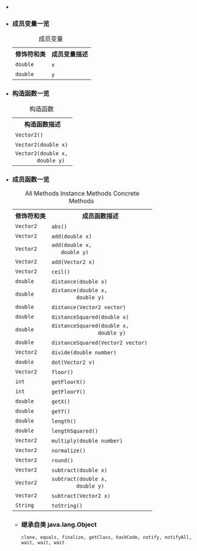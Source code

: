 <div class="summary">
<ul class="blockList">
<li class="blockList">

<li class="blockList"><a name="field.summary">
<!--   -->
</a>
<h3>成员变量一览</h3>
<table class="memberSummary" border="0" cellpadding="3" cellspacing="0" summary="Field Summary table, listing fields, and an explanation">
<caption><span>成员变量</span><span class="tabEnd"> </span></caption>
<tr>
<th>修饰符和类</th>
<th>成员变量描述</th>
</tr>
<tr class="altColor">
<td class="colFirst"><code>double</code></td>
<td class="colLast"><code><span class="memberNameLink"><a >x</a></span></code> </td>
</tr>
<tr class="rowColor">
<td class="colFirst"><code>double</code></td>
<td class="colLast"><code><span class="memberNameLink"><a >y</a></span></code> </td>
</tr>
</table>
</li>
</ul>
<!-- ======== CONSTRUCTOR SUMMARY ======== -->
<ul class="blockList">
<li class="blockList"><a name="constructor.summary">
<!--   -->
</a>
<h3>构造函数一览</h3>
<table class="memberSummary" border="0" cellpadding="3" cellspacing="0" summary="Constructor Summary table, listing constructors, and an explanation">
<caption><span>构造函数</span><span class="tabEnd"> </span></caption>
<tr>
<th>构造函数描述</th>
</tr>
<tr class="altColor">
<td class="colOne"><code><span class="memberNameLink"><a >Vector2</a></span>()</code> </td>
</tr>
<tr class="rowColor">
<td class="colOne"><code><span class="memberNameLink"><a >Vector2</a></span>(double x)</code> </td>
</tr>
<tr class="altColor">
<td class="colOne"><code><span class="memberNameLink"><a >Vector2</a></span>(double x,
       double y)</code> </td>
</tr>
</table>
</li>
</ul>
<!-- ========== METHOD SUMMARY =========== -->
<ul class="blockList">
<li class="blockList"><a name="method.summary">
<!--   -->
</a>
<h3>成员函数一览</h3>
<table class="memberSummary" border="0" cellpadding="3" cellspacing="0" summary="Method Summary table, listing methods, and an explanation">
<caption><span id="t0" class="activeTableTab"><span>All Methods</span><span class="tabEnd"> </span></span><span id="t2" class="tableTab"><span><a >Instance Methods</a></span><span class="tabEnd"> </span></span><span id="t4" class="tableTab"><span><a >Concrete Methods</a></span><span class="tabEnd"> </span></span></caption>
<tr>
<th>修饰符和类</th>
<th>成员函数描述</th>
</tr>
<tr id="i0" class="altColor">
<td class="colFirst"><code><a  title="class in cn.nukkit.math">Vector2</a></code></td>
<td class="colLast"><code><span class="memberNameLink"><a >abs</a></span>()</code> </td>
</tr>
<tr id="i1" class="rowColor">
<td class="colFirst"><code><a  title="class in cn.nukkit.math">Vector2</a></code></td>
<td class="colLast"><code><span class="memberNameLink"><a >add</a></span>(double x)</code> </td>
</tr>
<tr id="i2" class="altColor">
<td class="colFirst"><code><a  title="class in cn.nukkit.math">Vector2</a></code></td>
<td class="colLast"><code><span class="memberNameLink"><a >add</a></span>(double x,
   double y)</code> </td>
</tr>
<tr id="i3" class="rowColor">
<td class="colFirst"><code><a  title="class in cn.nukkit.math">Vector2</a></code></td>
<td class="colLast"><code><span class="memberNameLink"><a >add</a></span>(<a  title="class in cn.nukkit.math">Vector2</a> x)</code> </td>
</tr>
<tr id="i4" class="altColor">
<td class="colFirst"><code><a  title="class in cn.nukkit.math">Vector2</a></code></td>
<td class="colLast"><code><span class="memberNameLink"><a >ceil</a></span>()</code> </td>
</tr>
<tr id="i5" class="rowColor">
<td class="colFirst"><code>double</code></td>
<td class="colLast"><code><span class="memberNameLink"><a >distance</a></span>(double x)</code> </td>
</tr>
<tr id="i6" class="altColor">
<td class="colFirst"><code>double</code></td>
<td class="colLast"><code><span class="memberNameLink"><a >distance</a></span>(double x,
        double y)</code> </td>
</tr>
<tr id="i7" class="rowColor">
<td class="colFirst"><code>double</code></td>
<td class="colLast"><code><span class="memberNameLink"><a >distance</a></span>(<a  title="class in cn.nukkit.math">Vector2</a> vector)</code> </td>
</tr>
<tr id="i8" class="altColor">
<td class="colFirst"><code>double</code></td>
<td class="colLast"><code><span class="memberNameLink"><a >distanceSquared</a></span>(double x)</code> </td>
</tr>
<tr id="i9" class="rowColor">
<td class="colFirst"><code>double</code></td>
<td class="colLast"><code><span class="memberNameLink"><a >distanceSquared</a></span>(double x,
               double y)</code> </td>
</tr>
<tr id="i10" class="altColor">
<td class="colFirst"><code>double</code></td>
<td class="colLast"><code><span class="memberNameLink"><a >distanceSquared</a></span>(<a  title="class in cn.nukkit.math">Vector2</a> vector)</code> </td>
</tr>
<tr id="i11" class="rowColor">
<td class="colFirst"><code><a  title="class in cn.nukkit.math">Vector2</a></code></td>
<td class="colLast"><code><span class="memberNameLink"><a >divide</a></span>(double number)</code> </td>
</tr>
<tr id="i12" class="altColor">
<td class="colFirst"><code>double</code></td>
<td class="colLast"><code><span class="memberNameLink"><a >dot</a></span>(<a  title="class in cn.nukkit.math">Vector2</a> v)</code> </td>
</tr>
<tr id="i13" class="rowColor">
<td class="colFirst"><code><a  title="class in cn.nukkit.math">Vector2</a></code></td>
<td class="colLast"><code><span class="memberNameLink"><a >floor</a></span>()</code> </td>
</tr>
<tr id="i14" class="altColor">
<td class="colFirst"><code>int</code></td>
<td class="colLast"><code><span class="memberNameLink"><a >getFloorX</a></span>()</code> </td>
</tr>
<tr id="i15" class="rowColor">
<td class="colFirst"><code>int</code></td>
<td class="colLast"><code><span class="memberNameLink"><a >getFloorY</a></span>()</code> </td>
</tr>
<tr id="i16" class="altColor">
<td class="colFirst"><code>double</code></td>
<td class="colLast"><code><span class="memberNameLink"><a >getX</a></span>()</code> </td>
</tr>
<tr id="i17" class="rowColor">
<td class="colFirst"><code>double</code></td>
<td class="colLast"><code><span class="memberNameLink"><a >getY</a></span>()</code> </td>
</tr>
<tr id="i18" class="altColor">
<td class="colFirst"><code>double</code></td>
<td class="colLast"><code><span class="memberNameLink"><a >length</a></span>()</code> </td>
</tr>
<tr id="i19" class="rowColor">
<td class="colFirst"><code>double</code></td>
<td class="colLast"><code><span class="memberNameLink"><a >lengthSquared</a></span>()</code> </td>
</tr>
<tr id="i20" class="altColor">
<td class="colFirst"><code><a  title="class in cn.nukkit.math">Vector2</a></code></td>
<td class="colLast"><code><span class="memberNameLink"><a >multiply</a></span>(double number)</code> </td>
</tr>
<tr id="i21" class="rowColor">
<td class="colFirst"><code><a  title="class in cn.nukkit.math">Vector2</a></code></td>
<td class="colLast"><code><span class="memberNameLink"><a >normalize</a></span>()</code> </td>
</tr>
<tr id="i22" class="altColor">
<td class="colFirst"><code><a  title="class in cn.nukkit.math">Vector2</a></code></td>
<td class="colLast"><code><span class="memberNameLink"><a >round</a></span>()</code> </td>
</tr>
<tr id="i23" class="rowColor">
<td class="colFirst"><code><a  title="class in cn.nukkit.math">Vector2</a></code></td>
<td class="colLast"><code><span class="memberNameLink"><a >subtract</a></span>(double x)</code> </td>
</tr>
<tr id="i24" class="altColor">
<td class="colFirst"><code><a  title="class in cn.nukkit.math">Vector2</a></code></td>
<td class="colLast"><code><span class="memberNameLink"><a >subtract</a></span>(double x,
        double y)</code> </td>
</tr>
<tr id="i25" class="rowColor">
<td class="colFirst"><code><a  title="class in cn.nukkit.math">Vector2</a></code></td>
<td class="colLast"><code><span class="memberNameLink"><a >subtract</a></span>(<a  title="class in cn.nukkit.math">Vector2</a> x)</code> </td>
</tr>
<tr id="i26" class="altColor">
<td class="colFirst"><code><a  title="class or interface in java.lang">String</a></code></td>
<td class="colLast"><code><span class="memberNameLink"><a >toString</a></span>()</code> </td>
</tr>
</table>
<ul class="blockList">
<li class="blockList"><a name="methods.inherited.from.class.java.lang.Object">
<!--   -->
</a>
<h3>继承自类 java.lang.<a  title="class or interface in java.lang">Object</a></h3>
<code><a  title="class or interface in java.lang">clone</a>, <a  title="class or interface in java.lang">equals</a>, <a  title="class or interface in java.lang">finalize</a>, <a  title="class or interface in java.lang">getClass</a>, <a  title="class or interface in java.lang">hashCode</a>, <a  title="class or interface in java.lang">notify</a>, <a  title="class or interface in java.lang">notifyAll</a>, <a  title="class or interface in java.lang">wait</a>, <a  title="class or interface in java.lang">wait</a>, <a  title="class or interface in java.lang">wait</a></code></li>
</ul>
</li>
</ul>
</li>
</ul>
</div>

